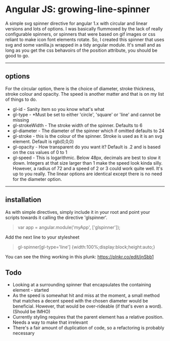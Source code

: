 # Angular JS: growing-line-spinner
A simple svg spinner directive for angular 1.x with circular and linear versions and lots of options.
I was basically flummoxed by the lack of really configurable spinners, or spinners that were based on gif images or css reliant to make icon font elements rotate. So, I created this spinner that uses svg and some vanilla.js wrapped in a tidy angular module. It's small and as long as you get the css behavoirs of the position attribute, you should be good to go.
___

## options
 For the circular option, there is the choice of diameter, stroke thickness, stroke colour and opacity.
 The speed is another matter and that is on my list of things to do.
 - gl-id - Sanity item so you know what's what
 - gl-type - *Must be set to either 'circle', 'square' or 'line' and cannot be missing
 - gl-strokeWidth - The stroke width of the spinner. Defaults to 6
 - gl-diameter - The diameter of the spinner which if omitted defaults to 24
 - gl-stroke - this is the colour of the spinner. Stroke is used as it is an svg element. Default is rgb(0,0,0)
 - gl-opacity - How transparent do you want it? Default is .2 and is based on the css values of 0 to 1
 - gl-speed - This is logarithmic. Below 48px, decimals are best to slow it down. Integers at that size larger than 1 make the speed look kinda silly. However, a radius of 72 and a speed of 2 or 3 could work quite well. It's up to you really.
 The linear options are identical except there is no need for the diameter option.
___

## installation
 As with simple directives, simply include it in your root and point your scripts towards it calling the directive 'glspinner'.

> var app = angular.module('myApp', ['glspinner']);

Add the next line to your stylesheet
> gl-spinner[gl-type='line'] {width:100%;display:block;height:auto;}

You can see the thing working in this plunk: https://plnkr.co/edit/jnSbb1

## Todo
- Looking at a surrounding spinner that encapsulates the containing element - started
- As the speed is somewhat hit and miss at the moment, a small method that matches a decent speed with the chosen diameter would be beneficial. However, that would be over-rideable (if that's even a word). (Should be IMHO)
- Currently styling requires that the parent element has a relative position. Needs a way to make that irrelevant
- There's a fair amount of duplication of code, so a refactoring is probably necessary
